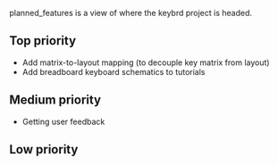 planned_features is a view of where the keybrd project is headed.

Top priority
------------
* Add matrix-to-layout mapping (to decouple key matrix from layout)
* Add breadboard keyboard schematics to tutorials

Medium priority
---------------
* Getting user feedback

Low priority
------------
